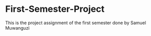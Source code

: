 # First-Semester-Project
This is the project assignment of the first semester done by Samuel Muwanguzi 
